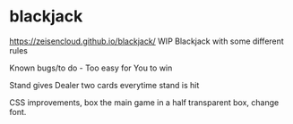 # blackjack
https://zeisencloud.github.io/blackjack/
WIP Blackjack with some different rules

Known bugs/to do - 
Too easy for You to win

Stand gives Dealer two cards everytime stand is hit

CSS improvements, box the main game in a half transparent box, change font.





